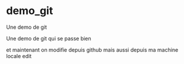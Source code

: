 # demo_git
Une demo de git

Une demo de git qui se passe bien

et maintenant on modifie depuis github
mais aussi depuis ma machine locale
edit 

